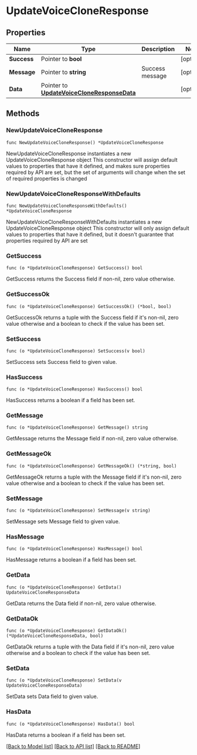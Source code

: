 # UpdateVoiceCloneResponse

## Properties

Name | Type | Description | Notes
------------ | ------------- | ------------- | -------------
**Success** | Pointer to **bool** |  | [optional] 
**Message** | Pointer to **string** | Success message | [optional] 
**Data** | Pointer to [**UpdateVoiceCloneResponseData**](UpdateVoiceCloneResponseData.md) |  | [optional] 

## Methods

### NewUpdateVoiceCloneResponse

`func NewUpdateVoiceCloneResponse() *UpdateVoiceCloneResponse`

NewUpdateVoiceCloneResponse instantiates a new UpdateVoiceCloneResponse object
This constructor will assign default values to properties that have it defined,
and makes sure properties required by API are set, but the set of arguments
will change when the set of required properties is changed

### NewUpdateVoiceCloneResponseWithDefaults

`func NewUpdateVoiceCloneResponseWithDefaults() *UpdateVoiceCloneResponse`

NewUpdateVoiceCloneResponseWithDefaults instantiates a new UpdateVoiceCloneResponse object
This constructor will only assign default values to properties that have it defined,
but it doesn't guarantee that properties required by API are set

### GetSuccess

`func (o *UpdateVoiceCloneResponse) GetSuccess() bool`

GetSuccess returns the Success field if non-nil, zero value otherwise.

### GetSuccessOk

`func (o *UpdateVoiceCloneResponse) GetSuccessOk() (*bool, bool)`

GetSuccessOk returns a tuple with the Success field if it's non-nil, zero value otherwise
and a boolean to check if the value has been set.

### SetSuccess

`func (o *UpdateVoiceCloneResponse) SetSuccess(v bool)`

SetSuccess sets Success field to given value.

### HasSuccess

`func (o *UpdateVoiceCloneResponse) HasSuccess() bool`

HasSuccess returns a boolean if a field has been set.

### GetMessage

`func (o *UpdateVoiceCloneResponse) GetMessage() string`

GetMessage returns the Message field if non-nil, zero value otherwise.

### GetMessageOk

`func (o *UpdateVoiceCloneResponse) GetMessageOk() (*string, bool)`

GetMessageOk returns a tuple with the Message field if it's non-nil, zero value otherwise
and a boolean to check if the value has been set.

### SetMessage

`func (o *UpdateVoiceCloneResponse) SetMessage(v string)`

SetMessage sets Message field to given value.

### HasMessage

`func (o *UpdateVoiceCloneResponse) HasMessage() bool`

HasMessage returns a boolean if a field has been set.

### GetData

`func (o *UpdateVoiceCloneResponse) GetData() UpdateVoiceCloneResponseData`

GetData returns the Data field if non-nil, zero value otherwise.

### GetDataOk

`func (o *UpdateVoiceCloneResponse) GetDataOk() (*UpdateVoiceCloneResponseData, bool)`

GetDataOk returns a tuple with the Data field if it's non-nil, zero value otherwise
and a boolean to check if the value has been set.

### SetData

`func (o *UpdateVoiceCloneResponse) SetData(v UpdateVoiceCloneResponseData)`

SetData sets Data field to given value.

### HasData

`func (o *UpdateVoiceCloneResponse) HasData() bool`

HasData returns a boolean if a field has been set.


[[Back to Model list]](../README.md#documentation-for-models) [[Back to API list]](../README.md#documentation-for-api-endpoints) [[Back to README]](../README.md)


